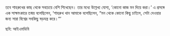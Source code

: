 তবে শাহরুখের কাছ থেকে সবচেয়ে বেশি শিখেছেন। তার মধ্যে উল্লেখ্য যোগ্য, ‘কোনো কাজ মন দিয়ে করা।’ এ প্রসঙ্গে এক সাক্ষাৎকারে তন্ময় বলেছিলেন, ‘শাহরুখ খান আমাকে বলেছিলেন, “মন থেকে কোনো কিছু চাইলে, সেটা দেওয়ার জন্য সারা বিশ্বের সবকিছু ষড়যন্ত্র করে।”’

ছবি: আইএমডিবি
